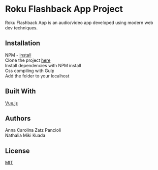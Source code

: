 # Roku Flashback App Project

Roku Flashback App is an audio/video app developed using modern web dev techniques.

## Installation

NPM - [install](https://www.npmjs.com/get-npm)<br>
Clone the project [here](https://github.com/nathimiki/Kuada_Nathalia_ZatzPancioli_Anna_AvApp)<br>
Install dependencies with NPM install<br>
Css compiling with Gulp<br>
Add the folder to your localhost

## Built With

[Vue.js](https://vuejs.org/)

## Authors

Anna Carolina Zatz Pancioli<br>
Nathalia Miki Kuada

## License
[MIT](https://choosealicense.com/licenses/mit/)
